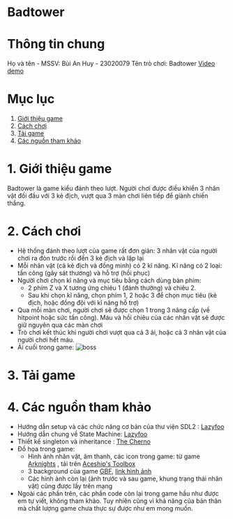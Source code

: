 # Badtower
# Thông tin chung
  Họ và tên - MSSV: Bùi An Huy - 23020079
  Tên trò chơi: Badtower
  [Video demo](https://www.youtube.com/watch?v=Ad-yxJYXzEw&ab_channel=B%C3%B9iAnHuy)
# Mục lục
1. [Giới thiệu game](#1Giới-thiệu-game)
2. [Cách chơi](#2Cách-chơi)
3. [Tải game](#3Tải-game)
4. [Các nguồn tham khảo](#4Các-nguồn-tham-khảo)
# 1. Giới thiệu game
  Badtower là game kiểu đánh theo lượt. Người chơi được điều khiển 3 nhân vật đối đầu với 3 kẻ địch, vượt qua 3 màn chơi liên tiếp để giành chiến thắng.
# 2. Cách chơi
  * Hệ thống đánh theo lượt của game rất đơn giản: 3 nhân vật của người chơi ra đòn trước rồi đến 3 kẻ địch và lặp lại
  * Mỗi nhân vật (cả kẻ địch và đồng minh) có 2 kĩ năng. Kĩ năng có 2 loại: tấn công (gây sát thương) và hỗ trợ (hồi phục)
  * Người chơi chọn kĩ năng và mục tiêu bằng cách dùng bàn phím:
      - 2 phím Z và X tương ứng chiêu 1 (đánh thường) và chiêu 2.
      - Sau khi chọn kĩ năng, chọn phím 1, 2 hoặc 3 để chọn mục tiêu (kẻ địch, hoặc đồng đội với kĩ năng hỗ trợ)
  * Qua mỗi màn chơi, người chơi sẽ được chọn 1 trong 3 nâng cấp (về hitpoint hoặc sức tấn công). Máu và hồi chiêu của các nhân vật sẽ được giữ nguyên qua các màn chơi
  * Trò chơi kết thúc khi người chơi vượt qua cả 3 ải, hoặc cả 3 nhân vật của người chơi hết máu.
  * Ải cuối trong game:
 ![boss](https://github.com/purupurupkl/tower/assets/161903895/f1477e08-558e-4119-9342-0345b491fb04)

# 3. Tải game
# 4. Các nguồn tham khảo
  * Hướng dẫn setup và các chức năng cơ bản của thư viện SDL2 : [Lazyfoo](https://lazyfoo.net/tutorials/SDL/index.php)
  * Hướng dẫn chung về State Machine: [Lazyfoo](https://lazyfoo.net/articles/article06/index.php)
  * Thiết kế singleton và inheritance : [The Cherno](https://www.youtube.com/@TheCherno)
  * Đồ họa trong game:
      - Hình ảnh nhân vật, âm thanh, các icon trong game: từ game [Arknights](https://www.arknights.global/) , tải trên [Aceship's Toolbox](https://aceship.github.io/AN-EN-Tags/akhrchars.html?opname=Saga)
      - 3 background của game [GBF](https://en.wikipedia.org/wiki/Granblue_Fantasy), [link hình ảnh](https://gbf-img.com/)
      - Các hình ảnh còn lại (ảnh trước và sau game, khung trạng thái nhân vật) cũng được lấy trên mạng
  * Ngoài các phần trên, các phần code còn lại trong game hầu như được em tự viết, không tham khảo. Tuy nhiên cũng vì khả năng của bản thân mà chất lượng game chưa thực sự được như em mong muốn.

  
